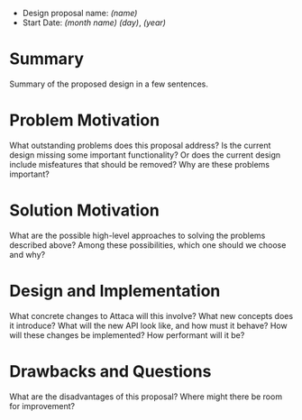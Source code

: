 <!-- Inspired by https://github.com/rust-lang/rfcs/blob/master/0000-template.md -->

- Design proposal name: *(name)*
- Start Date: *(month name)* *(day)*, *(year)*

# Summary

Summary of the proposed design in a few sentences.

# Problem Motivation

What outstanding problems does this proposal address?  Is the current design missing some important functionality?  Or does the current design include misfeatures that should be removed?  Why are these problems important?

# Solution Motivation

What are the possible high-level approaches to solving the problems described above?  Among these possibilities, which one should we choose and why?

# Design and Implementation

What concrete changes to Attaca will this involve?  What new concepts does it introduce?  What will the new API look like, and how must it behave?  How will these changes be implemented?  How performant will it be?

# Drawbacks and Questions

What are the disadvantages of this proposal?  Where might there be room for improvement?
